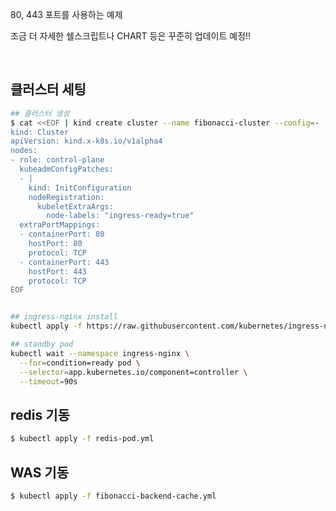 80, 443 포트를 사용하는 예제

조금 더 자세한 쉘스크립트나 CHART 등은 꾸준히 업데이트 예정!!

<BR>



## 클러스터 세팅

```bash
## 클러스터 생성
$ cat <<EOF | kind create cluster --name fibonacci-cluster --config=-
kind: Cluster
apiVersion: kind.x-k8s.io/v1alpha4
nodes:
- role: control-plane
  kubeadmConfigPatches:
  - |
    kind: InitConfiguration
    nodeRegistration:
      kubeletExtraArgs:
        node-labels: "ingress-ready=true"
  extraPortMappings:
  - containerPort: 80
    hostPort: 80
    protocol: TCP
  - containerPort: 443
    hostPort: 443
    protocol: TCP
EOF


## ingress-nginx install
kubectl apply -f https://raw.githubusercontent.com/kubernetes/ingress-nginx/main/deploy/static/provider/kind/deploy.yaml

## standby pod
kubectl wait --namespace ingress-nginx \
  --for=condition=ready pod \
  --selector=app.kubernetes.io/component=controller \
  --timeout=90s
```



## redis 기동

```bash
$ kubectl apply -f redis-pod.yml
```



## WAS 기동

```bash
$ kubectl apply -f fibonacci-backend-cache.yml
```

